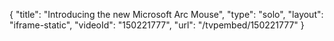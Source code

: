 {
    "title": "Introducing the new Microsoft Arc Mouse",
    "type": "solo",
    "layout": "iframe-static",
    "videoId": "150221777",
    "url": "\/tvpembed\/150221777"
}